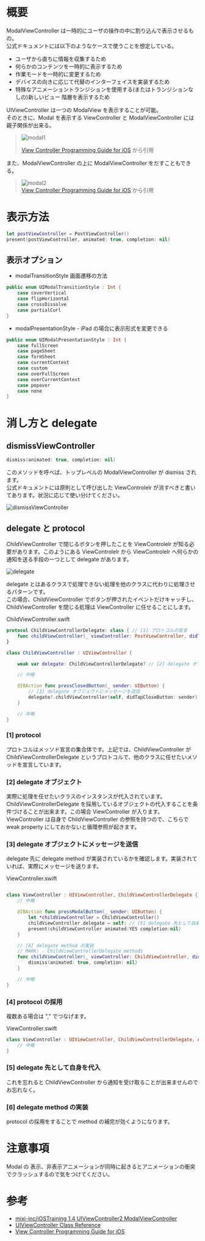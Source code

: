 # 概要

ModalViewController は一時的にユーザの操作の中に割り込んで表示させるもの。  
公式ドキュメントには以下のようなケースで使うことを想定している。

- ユーザから直ちに情報を収集するため
- 何らかのコンテンツを一時的に表示するため
- 作業モードを一時的に変更するため
- デバイスの向きに応じて代替のインターフェイスを実装するため
- 特殊なアニメーショントランジションを使用する(またはトランジションなしの)新しいビュー 階層を表示するため

UIViewController は一つの ModalView を表示することが可能。  
そのときに、Modal を表示する ViewController と ModalViewController には親子関係が出来る。

> ![modal1](https://developer.apple.com/library/content/featuredarticles/ViewControllerPGforiPhoneOS/Art/VCPG_SlideTransition_fig_8-1_2x.png)
>
> [View Controller Programming Guide for iOS](https://developer.apple.com/library/content/featuredarticles/ViewControllerPGforiPhoneOS/PresentingaViewController.html) から引用

また、ModalViewController の上に ModalViewController をだすこともできる。

> ![modal2](https://developer.apple.com/library/content/featuredarticles/ViewControllerPGforiPhoneOS/Art/VCPG-presented-view-controllers_2-3_2x.png)  
> [View Controller Programming Guide for iOS](https://developer.apple.com/library/content/featuredarticles/ViewControllerPGforiPhoneOS/TheViewControllerHierarchy.html#//apple_ref/doc/uid/TP40007457-CH33-SW1) から引用

# 表示方法

```swift
let postViewController = PostViewController()
present(postViewController, animated: true, completion: nil)
```

## 表示オプション

- modalTransitionStyle 画面遷移の方法

```swift
public enum UIModalTransitionStyle : Int {
    case coverVertical
    case flipHorizontal
    case crossDissolve
    case partialCurl
}
```

- modalPresentationStyle - iPad の場合に表示形式を変更できる

```swift
public enum UIModalPresentationStyle : Int {
    case fullScreen
    case pageSheet
    case formSheet
    case currentContext
    case custom
    case overFullScreen
    case overCurrentContext
    case popover
    case none
}
```

# 消し方と delegate

## dismissViewController

```swift
dismiss(animated: true, completion: nil)
```
このメソッドを呼べば、トップレベルの ModalViewController が dismiss されます。  
公式ドキュメントには原則として呼び出した ViewControlelr が消すべきと書いてあります。状況に応じて使い分けてください。

![dismissViewController](https://raw.github.com/mixi-inc/iOSTraining/master/Doc/Images/1.5/dismissViewController.png)

## delegate と protocol

ChildViewController で閉じるボタンを押したことを ViewControlelr が知る必要があります。このようにある ViewControlelr から ViewControlelr へ何らかの通知を送る手段の一つとして delegate があります。

![delegate](https://raw.github.com/mixi-inc/iOSTraining/master/Doc/Images/1.5/delegate.png)

delegate とはあるクラスで処理できない処理を他のクラスに代わりに処理させるパターンです。  
この場合、ChildViewController でボタンが押されたイベントだけキャッチし、ChildViewController を閉じる処理は ViewController に任せることにします。

ChildViewController.swift
```swift
protocol ChildViewControllerDelegate: class { // [1] プロトコルの宣言
    func childViewController(_ viewController: PostViewController, didTapCloseButton button: UIButton)
}

class ChildViewController : UIViewController {

    weak var delegate: ChildViewControllerDelegate? // [2] delegate オブジェクト

    // 中略

    @IBAction func pressClosedButton(_ sender: UIButton) {
        // [3] delegate オブジェクトにメッセージを送信
        delegate?.childViewController(self, didTapCloseButton: sender)
    }

    // 中略
}
```

### [1] protocol

プロトコルはメッソド宣言の集合体です。上記では、ChildViewController が ChildViewControllerDelegate というプロトコルで、他のクラスに任せたいメソッドを宣言しています。

### [2] delegate オブジェクト

実際に処理を任せたいクラスのインスタンスが代入されています。ChildViewControllerDelegate を採用しているオブジェクトの代入することを条件づけることが出来ます。この場合 ViewController が入ります。ViewController は自身で ChildViewController の参照を持つので、こちらで weak property にしておかないと循環参照が起きます。

### [3] delegate オブジェクトにメッセージを送信

delegate 先に delegate method が実装されているかを確認します。実装されていれば、実際にメッセージを送ります。

ViewController.swift
```swift

class ViewController : UIViewController, ChildViewControllerDelegate {} // [4] protocol の採用
    // 中略

    @IBAction func pressModalButton(_ sender: UIButton) {
        let *childViewController = ChildViewController()
        childViewController.delegate = self; // [5] delegate 先として自身を代入
        present(childViewController animated:YES completion:nil)
    }

    // [6] delegate method の実装
    // MARK: - ChildViewControllerDelegate methods
    func childViewController(_ viewController: ChildViewController, didTapCloseButton button: UIButton) {
        dismiss(animated: true, completion: nil)
    }

    // 中略
}
```

### [4] protocol の採用

複数ある場合は "," でつなげます。

ViewController.swift
```swift
class ViewController : UIViewController, ChildViewControllerDelegate, AaaDelegate, BbbDelegate {
    // 中略
}
```

### [5] delegate 先として自身を代入

これを忘れると ChildViewController から通知を受け取ることが出来ませんのでお忘れなく。

### [6] delegate method の実装

protocol の採用をすることで method の補完が効くようになります。

# 注意事項

Modal の 表示、非表示アニメーションが同時に起きるとアニメーションの衝突でクラッシュするので気をつけてください。

# 参考
-  [mixi-inc/iOSTraining 1.4 UIViewController2 ModalViewController](https://github.com/mixi-inc/iOSTraining/wiki/1.4-UIViewController2---ModalViewController)
- [UIViewController Class Reference](http://developer.apple.com/library/ios/#documentation/uikit/reference/UIViewController_Class/Reference/Reference.html) 
- [View Controller Programming Guide for iOS](https://developer.apple.com/library/content/featuredarticles/ViewControllerPGforiPhoneOS/PresentingaViewController.html)
